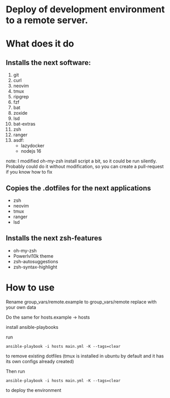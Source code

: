 # Deploy of development environment to a remote server.

# What does it do

## Installs the next software:

1. git
2. curl
3. neovim
4. tmux
5. ripgrep
6. fzf
7. bat
8. zoxide
9. lsd
10. bat-extras
11. zsh
12. ranger
13. asdf:
    - lazydocker
    - nodejs 16

note: I modified oh-my-zsh install script a bit, so it could be run silently. Probably could do it without modification, 
so you can create a pull-request if you know how to fix

## Copies the .dotfiles for the next applications

- zsh
- neovim
- tmux
- ranger
- lsd

## Installs the next zsh-features

- oh-my-zsh
- Powerlvl10k theme
- zsh-autosuggestions
- zsh-syntax-highlight


# How to use

Rename group_vars/remote.example to group_vars/remote
replace with your own data

Do the same for hosts.example -> hosts

install ansible-playbooks

run 

```
ansible-playbook -i hosts main.yml -K --tags=clear
```
to remove existing dotfiles (tmux is installed in ubuntu by default and it has its own configs already created)

Then run


```
ansible-playbook -i hosts main.yml -K --tags=clear
```
to deploy the environment
